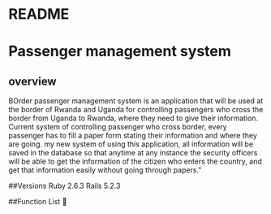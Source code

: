 # README
**Passenger management system**
===============================
## overview

BOrder passenger management system is an application that will be used at the border of Rwanda and Uganda for controlling passengers who cross the border from Uganda to Rwanda, where they need to give their information.
Current system of controlling passenger who cross border, every passenger has to fill a paper form stating their information and where they are going.
my new system of using this application, all information will be saved in the database so that anytime at any instance the
security officers will be able to get the information of the citizen who enters the country, and get that information easily without going through papers."						

##Versions
Ruby 2.6.3
Rails 5.2.3

##Function List
:red_circle:
